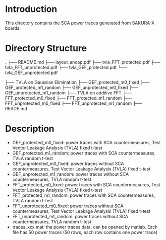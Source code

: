 # Introduction
This directory contains the SCA power traces generated from SAKURA-X boards.

# Directory Structure
.
├── README.md
├── layout_encap.pdf
├── tvla_FFT_protected.pdf
├── tvla_FFT_unprotected.pdf
├── tvla_GEF_protected.pdf
└── tvla_GEF_unprotected.pdf

├── TVLA on Gaussian Elimination
  ├── GEF_protected_m0_fixed
  ├── GEF_protected_m1_random
  ├── GEF_unprotected_m0_fixed
  ├── GEF_unprotected_m1_random
├── TVLA on additive FFT
  ├── FFT_protected_m0_fixed
  ├── FFT_protected_m1_random
  ├── FFT_unprotected_m0_fixed
  ├── FFT_unprotected_m1_random
├── READE.md


# Description
* GEF_protected_m0_fixed: power traces with SCA countermeasures, Test Vector Leakage Analysis (TVLA) fixed t-test
* GEF_protected_m1_random: power traces with SCA countermeasures, TVLA random t-test
* GEF_unprotected_m0_fixed: power traces without SCA countermeasures, Test Vector Leakage Analysis (TVLA) fixed t-test
* GEF_unprotected_m1_random: power traces without SCA countermeasures, TVLA random t-test
* FFT_protected_m0_fixed: power traces with SCA countermeasures, Test Vector Leakage Analysis (TVLA) fixed t-test
* FFT_protected_m1_random: power traces with SCA countermeasures, TVLA random t-test
* FFT_unprotected_m0_fixed: power traces without SCA countermeasures, Test Vector Leakage Analysis (TVLA) fixed t-test
* FFT_unprotected_m1_random: power traces without SCA countermeasures, TVLA random t-test
* traces_xxx.mat: the power traces data, can be opened by matlab. Each file has 50 power traces (50 rows, each row contains one power trace)
